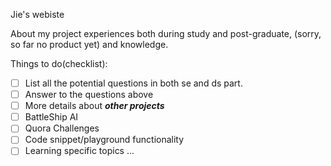 Jie's webiste

About my project experiences both during study and post-graduate, (sorry, so far no product yet) and knowledge.

Things to do(checklist):

- [ ] List all the potential questions in both se and ds part.
- [ ] Answer to the questions above
- [ ] More details about **_other projects_**
- [ ] BattleShip AI
- [ ] Quora Challenges
- [ ] Code snippet/playground functionality
- [ ] Learning specific topics
...
